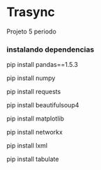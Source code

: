 # Trasync
Projeto 5 periodo

### instalando dependencias
pip install pandas==1.5.3

pip install numpy

pip install requests

pip install beautifulsoup4

pip install matplotlib

pip install networkx

pip install lxml

pip install tabulate

